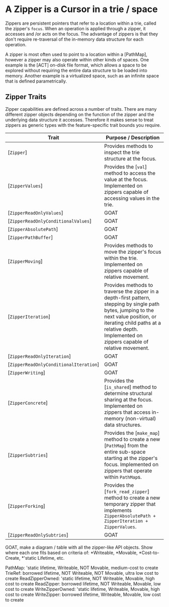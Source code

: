# A Zipper is a Cursor in a trie / space
Zippers are persistent pointers that refer to a location within a trie, called the zipper's `focus`.  When an operation is applied through a zipper, it accesses and /or acts on the focus.  The advantage of zippers is that they don't require re-traversal of the in-memory data structure for each operation.

A zipper is most often used to point to a location within a [PathMap], however a zipper may also operate within other kinds of spaces.  One example is the [ACT] on-disk file format, which allows a space to be explored without requiring the entire data structure to be loaded into memory.  Another example is a virtualized space, such as an infinite space that is defined parametrically.

## Zipper Traits
Zipper capabilities are defined across a number of traits.  There are many different zipper objects depending on the function of the zipper and the underlying data structure it accesses.  Therefore it makes sense to treat zippers as generic types with the feature-specific trait bounds you require.

| Trait            | Purpose / Description                                                                  |
|------------------|----------------------------------------------------------------------------------------|
| [`Zipper`]         | Provides methods to inspect the trie structure at the focus.           |
| [`ZipperValues`]   | Provides the [`val`] method to access the value at the focus.  Implemented on zippers capable of accessing values in the trie.    |
| [`ZipperReadOnlyValues`]   | GOAT  |
| [`ZipperReadOnlyConditionalValues`]   | GOAT  |
| [`ZipperAbsolutePath`]   | GOAT  |
| [`ZipperPathBuffer`]   | GOAT  |
| [`ZipperMoving`]   | Provides methods to move the zipper's focus within the trie. Implemented on zippers capable of relative movement.  |
| [`ZipperIteration`]   | Provides methods to traverse the zipper in a depth-first pattern, stepping by single path bytes, jumping to the next value position, or iterating child paths at a relative depth. Implemented on zippers capable of relative movement. |
| [`ZipperReadOnlyIteration`]   | GOAT  |
| [`ZipperReadOnlyConditionalIteration`]   | GOAT  |
| [`ZipperWriting`]   | GOAT  |
| [`ZipperConcrete`]   | Provides the [`is_shared`] method to determine structural sharing at the focus.  Implemented on zippers that access in-memory (non-virtual) data structures.  |
| [`ZipperSubtries`]   | Provides the [`make_map`] method to create a new [`PathMap`] from the entire sub-space starting at the zipper's focus.  Implemented on zippers that operate within `PathMap`s. |
| [`ZipperForking`]   | Provides the [`fork_read_zipper`] method to create a new temporary zipper that implements `ZipperAbsolutePath + ZipperIteration + ZipperValues`. |
| [`ZipperReadOnlySubtries`]   | GOAT  |


GOAT, make a diagram / table with all the zipper-like API objects.  Show where each one fits based on criteria of: *Writeable, *Movable, *Cost-to-Create, *'static Lifetime, etc.

PathMap: 'static lifetime, Writeable, NOT Movable, medium-cost to create
TrieRef: borrowed lifetime, NOT Writeable, NOT Movable, ultra low cost to create
ReadZipperOwned: 'static lifetime, NOT Writeable, Movable, high cost to create
ReadZipper: borrowed lifetime, NOT Writeable, Movable, low cost to create
WriteZipperOwned: 'static lifetime, Writeable, Movable, high cost to create
WriteZipper: borrowed lifetime, Writeable, Movable, low cost to create

